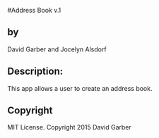 #Address Book v.1
<h2>by</h2>
David Garber and Jocelyn Alsdorf

<h2>Description:</h2>
This app allows a user to create an address book.

<h2>Copyright</h2>
 MIT License. Copyright 2015 David Garber
